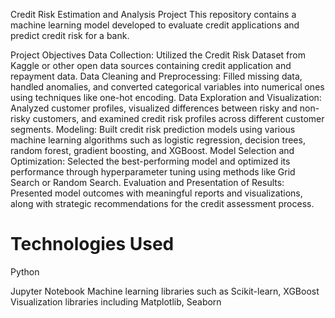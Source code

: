 Credit Risk Estimation and Analysis Project
This repository contains a machine learning model developed to evaluate credit applications and predict credit risk for a bank.

Project Objectives
Data Collection: Utilized the Credit Risk Dataset from Kaggle or other open data sources containing credit application and repayment data.
Data Cleaning and Preprocessing: Filled missing data, handled anomalies, and converted categorical variables into numerical ones using techniques like one-hot encoding.
Data Exploration and Visualization: Analyzed customer profiles, visualized differences between risky and non-risky customers, and examined credit risk profiles across different customer segments.
Modeling: Built credit risk prediction models using various machine learning algorithms such as logistic regression, decision trees, random forest, gradient boosting, and XGBoost.
Model Selection and Optimization: Selected the best-performing model and optimized its performance through hyperparameter tuning using methods like Grid Search or Random Search.
Evaluation and Presentation of Results: Presented model outcomes with meaningful reports and visualizations, along with strategic recommendations for the credit assessment process.

# Technologies Used
Python <div/>
Jupyter Notebook
Machine learning libraries such as Scikit-learn, XGBoost
Visualization libraries including Matplotlib, Seaborn
